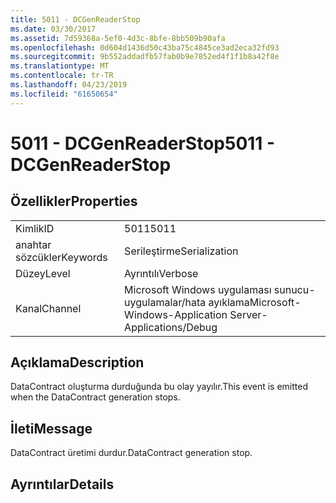 ```yaml
---
title: 5011 - DCGenReaderStop
ms.date: 03/30/2017
ms.assetid: 7d59368a-5ef0-4d3c-8bfe-8bb509b90afa
ms.openlocfilehash: 0d604d1436d50c43ba75c4845ce3ad2eca32fd93
ms.sourcegitcommit: 9b552addadfb57fab0b9e7852ed4f1f1b8a42f8e
ms.translationtype: MT
ms.contentlocale: tr-TR
ms.lasthandoff: 04/23/2019
ms.locfileid: "61650654"
---
```

# <a name="5011---dcgenreaderstop"></a><span data-ttu-id="153b9-102">5011 - DCGenReaderStop</span><span class="sxs-lookup"><span data-stu-id="153b9-102">5011 - DCGenReaderStop</span></span>
## <a name="properties"></a><span data-ttu-id="153b9-103">Özellikler</span><span class="sxs-lookup"><span data-stu-id="153b9-103">Properties</span></span>  
  
|||  
|-|-|  
|<span data-ttu-id="153b9-104">Kimlik</span><span class="sxs-lookup"><span data-stu-id="153b9-104">ID</span></span>|<span data-ttu-id="153b9-105">5011</span><span class="sxs-lookup"><span data-stu-id="153b9-105">5011</span></span>|  
|<span data-ttu-id="153b9-106">anahtar sözcükler</span><span class="sxs-lookup"><span data-stu-id="153b9-106">Keywords</span></span>|<span data-ttu-id="153b9-107">Serileştirme</span><span class="sxs-lookup"><span data-stu-id="153b9-107">Serialization</span></span>|  
|<span data-ttu-id="153b9-108">Düzey</span><span class="sxs-lookup"><span data-stu-id="153b9-108">Level</span></span>|<span data-ttu-id="153b9-109">Ayrıntılı</span><span class="sxs-lookup"><span data-stu-id="153b9-109">Verbose</span></span>|  
|<span data-ttu-id="153b9-110">Kanal</span><span class="sxs-lookup"><span data-stu-id="153b9-110">Channel</span></span>|<span data-ttu-id="153b9-111">Microsoft Windows uygulaması sunucu-uygulamalar/hata ayıklama</span><span class="sxs-lookup"><span data-stu-id="153b9-111">Microsoft-Windows-Application Server-Applications/Debug</span></span>|  
  
## <a name="description"></a><span data-ttu-id="153b9-112">Açıklama</span><span class="sxs-lookup"><span data-stu-id="153b9-112">Description</span></span>  
 <span data-ttu-id="153b9-113">DataContract oluşturma durduğunda bu olay yayılır.</span><span class="sxs-lookup"><span data-stu-id="153b9-113">This event is emitted when the DataContract generation stops.</span></span>  
  
## <a name="message"></a><span data-ttu-id="153b9-114">İleti</span><span class="sxs-lookup"><span data-stu-id="153b9-114">Message</span></span>  
 <span data-ttu-id="153b9-115">DataContract üretimi durdur.</span><span class="sxs-lookup"><span data-stu-id="153b9-115">DataContract generation stop.</span></span>  
  
## <a name="details"></a><span data-ttu-id="153b9-116">Ayrıntılar</span><span class="sxs-lookup"><span data-stu-id="153b9-116">Details</span></span>
